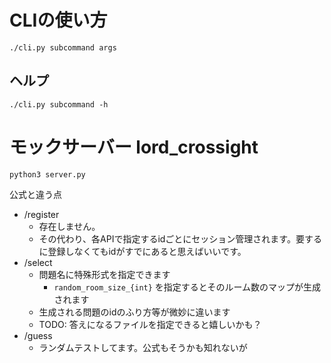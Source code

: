 CLIの使い方
==========

```
./cli.py subcommand args
```

## ヘルプ

```
./cli.py subcommand -h
```


モックサーバー lord_crossight
===========================

```
python3 server.py
```

公式と違う点

* /register
  * 存在しません。
  * その代わり、各APIで指定するidごとにセッション管理されます。要するに登録しなくてもidがすでにあると思えばいいです。
* /select
  * 問題名に特殊形式を指定できます
    * `random_room_size_{int}` を指定するとそのルーム数のマップが生成されます
  * 生成される問題のidのふり方等が微妙に違います
  * TODO: 答えになるファイルを指定できると嬉しいかも？
* /guess
  * ランダムテストしてます。公式もそうかも知れないが

